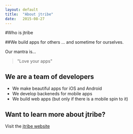 ```yaml
---
layout: default
title:  "About jtribe"
date:   2015-08-27
---
```


#Who is jtribe

##We build apps for others 
... and sometime for ourselves.

Our mantra is...

> "Love your apps"

## We are a team of developers

* We make beautiful apps for iOS and Android
* We develop backeneds for mobile apps
* We build web apps (but only if there is a mobile spin to it)
  
## Want to learn more about jtribe?

Visit the [jtribe website](http://jtribe.com.au)
